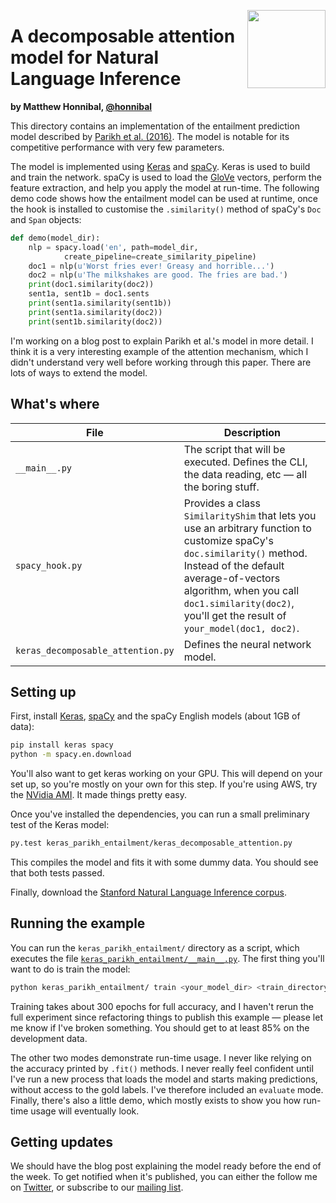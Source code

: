 <a href="https://explosion.ai"><img src="https://explosion.ai/assets/img/logo.svg" width="125" height="125" align="right" /></a>

# A decomposable attention model for Natural Language Inference
**by Matthew Honnibal, [@honnibal](https://github.com/honnibal)**

This directory contains an implementation of the entailment prediction model described
by [Parikh et al. (2016)](https://arxiv.org/pdf/1606.01933.pdf). The model is notable 
for its competitive performance with very few parameters.

The model is implemented using [Keras](https://keras.io/) and [spaCy](https://spacy.io). 
Keras is used to build and train the network. spaCy is used to load 
the [GloVe](http://nlp.stanford.edu/projects/glove/) vectors, perform the 
feature extraction, and help you apply the model at run-time. The following 
demo code shows how the entailment model  can be used at runtime, once the 
hook is installed to customise the `.similarity()` method of spaCy's `Doc` 
and `Span` objects:

```python
def demo(model_dir):
    nlp = spacy.load('en', path=model_dir,
            create_pipeline=create_similarity_pipeline)
    doc1 = nlp(u'Worst fries ever! Greasy and horrible...')
    doc2 = nlp(u'The milkshakes are good. The fries are bad.')
    print(doc1.similarity(doc2))
    sent1a, sent1b = doc1.sents
    print(sent1a.similarity(sent1b))
    print(sent1a.similarity(doc2))
    print(sent1b.similarity(doc2))
```

I'm working on a blog post to explain Parikh et al.'s model in more detail.
I think it is a very interesting example of the attention mechanism, which
I didn't understand very well before working through this paper. There are
lots of ways to extend the model.

## What's where

| File | Description |
| --- | --- |
| `__main__.py` | The script that will be executed. Defines the CLI, the data reading, etc — all the boring stuff. |                          
| `spacy_hook.py` | Provides a class `SimilarityShim` that lets you use an arbitrary function to customize spaCy's `doc.similarity()` method. Instead of the default average-of-vectors algorithm, when you call `doc1.similarity(doc2)`, you'll get the result of `your_model(doc1, doc2)`. |
| `keras_decomposable_attention.py` | Defines the neural network model. |

## Setting up

First, install [Keras](https://keras.io/), [spaCy](https://spacy.io) and the spaCy 
English models (about 1GB of data):

```bash
pip install keras spacy
python -m spacy.en.download
```

You'll also want to get keras working on your GPU. This will depend on your
set up, so you're mostly on your own for this step. If you're using AWS, try the 
[NVidia AMI](https://aws.amazon.com/marketplace/pp/B00FYCDDTE). It made things pretty easy.

Once you've installed the dependencies, you can run a small preliminary test of
the Keras model:

```bash
py.test keras_parikh_entailment/keras_decomposable_attention.py
```

This compiles the model and fits it with some dummy data. You should see that
both tests passed.

Finally, download the [Stanford Natural Language Inference corpus](http://nlp.stanford.edu/projects/snli/).

## Running the example

You can run the `keras_parikh_entailment/` directory as a script, which executes the file
[`keras_parikh_entailment/__main__.py`](__main__.py). The first thing you'll want to do is train the model:

```bash
python keras_parikh_entailment/ train <your_model_dir> <train_directory> <dev_directory>
```

Training takes about 300 epochs for full accuracy, and I haven't rerun the full
experiment since refactoring things to publish this example — please let me
know if I've broken something. You should get to at least 85% on the development data.

The other two modes demonstrate run-time usage. I never like relying on the accuracy printed
by `.fit()` methods. I never really feel confident until I've run a new process that loads
the model and starts making predictions, without access to the gold labels. I've therefore
included an `evaluate` mode. Finally, there's also a little demo, which mostly exists to show
you how run-time usage will eventually look.

## Getting updates

We should have the blog post explaining the model ready before the end of the week. To get
notified when it's published, you can either the follow me on [Twitter](https://twitter.com/honnibal), 
or subscribe to our [mailing list](http://eepurl.com/ckUpQ5).
